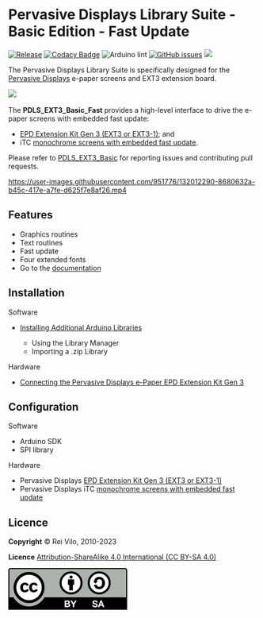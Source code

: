 # Pervasive Displays Library Suite - Basic Edition - Fast Update

[![Release](https://img.shields.io/github/v/release/rei-vilo/PDLS_EXT3_Basic_Fast)](https://github.com/rei-vilo/PDLS_EXT3_Basic/releases) [![Codacy Badge](https://app.codacy.com/project/badge/Grade/77ecc9fa99834e299505f5f2a7c83e53)](https://app.codacy.com/gh/rei-vilo/PDLS_EXT3_Basic_Fast/dashboard?utm_source=github.com&amp;utm_medium=referral&amp;utm_content=rei-vilo/PDLS_EXT3_Basic&amp;utm_campaign=Badge_Grade) ![Arduino lint](https://github.com/rei-vilo/PDLS_EXT3_Basic/actions/workflows/main.yml/badge.svg) [![GitHub issues](https://img.shields.io/github/issues/rei-vilo/PDLS_EXT3_Basic)](https://github.com/rei-vilo/PDLS_EXT3_Basic/issues) [![](https://img.shields.io/badge/-Documentation-blue)](https://rei-vilo.github.io/PDLS_EXT3_Basic_Documentation/html/index.html)

The Pervasive Displays Library Suite is specifically designed for the [Pervasive Displays](https://www.pervasivedisplays.com) e-paper screens and EXT3 extension board.

![](https://pdls.pervasivedisplays.com/userguide/img/Logo_PDI_text_320.png)

The **PDLS_EXT3_Basic_Fast** provides a high-level interface to drive the e-paper screens with embedded fast update:

+ [EPD Extension Kit Gen 3 (EXT3 or EXT3-1)](https://www.pervasivedisplays.com/product/epd-extension-kit-gen-3-EXT3/); and 
+ iTC [monochrome screens with embedded fast update](https://www.pervasivedisplays.com/products/?_sft_etc_itc=pu). 

Please refer to [PDLS_EXT3_Basic](https://github.com/rei-vilo/PDLS_EXT3_Basic/issues) for reporting issues and contributing pull requests.

https://user-images.githubusercontent.com/951776/132012290-8680632a-b45c-417e-a7fe-d625f7e8af26.mp4

## Features

+ Graphics routines
+ Text routines
+ Fast update
+ Four extended fonts
+ Go to the [documentation](https://rei-vilo.github.io/PDLS_EXT3_Basic_Documentation/index.html) 

## Installation

Software

+ [Installing Additional Arduino Libraries](https://www.arduino.cc/en/guide/libraries)

    + Using the Library Manager
    + Importing a .zip Library

Hardware

* [Connecting the Pervasive Displays e-Paper EPD Extension Kit Gen 3](https://embeddedcomputing.weebly.com/connecting-the-e-paper-epd-extension-kit-gen-3.html)

## Configuration

Software

* Arduino SDK
* SPI library

Hardware

* Pervasive Displays [EPD Extension Kit Gen 3 (EXT3 or EXT3-1)](https://www.pervasivedisplays.com/product/epd-extension-kit-gen-3-EXT3/)
* Pervasive Displays iTC [monochrome screens with embedded fast update](https://www.pervasivedisplays.com/products/?_sft_etc_itc=pu)

## Licence

**Copyright** &copy; Rei Vilo, 2010-2023

**Licence** [Attribution-ShareAlike 4.0 International (CC BY-SA 4.0)](./LICENCE.md)

![](img/by-sa.svg)
